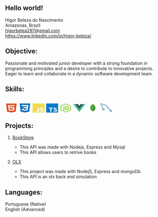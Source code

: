 ## Hello world!

Higor Beleza do Nascimento <br/>
Amazonas, Brazil <br/>
higorbelea297@gmail.com <br/>
https://www.linkedin.com/in/higor-beleza/

Objective:
-----------
Passionate and motivated junior developer with a strong foundation in programming principles and a desire to contribute to innovative projects. Eager to learn and collaborate in a dynamic software development team.

Skills:
--------
<div style="display: inline_block"><br>
  <img align="center" alt="Rafa-Js" height="30" width="40" src="https://raw.githubusercontent.com/devicons/devicon/master/icons/html5/html5-plain.svg">
  <img align="center" alt="Rafa-Js" height="30" width="40" src="https://raw.githubusercontent.com/devicons/devicon/master/icons/css3/css3-plain.svg">
  <img align="center" alt="Rafa-Js" height="30" width="40" src="https://raw.githubusercontent.com/devicons/devicon/master/icons/javascript/javascript-plain.svg">
  <img align="center" alt="Rafa-Js" height="30" width="40" src="https://raw.githubusercontent.com/devicons/devicon/master/icons/typescript/typescript-plain.svg">
  <img align="center" alt="Rafa-CSS" height="30" width="40" src="https://raw.githubusercontent.com/devicons/devicon/master/icons/nodejs/nodejs-original.svg">
  <img align="center" alt="Rafa-CSS" height="30" width="40" src="https://raw.githubusercontent.com/devicons/devicon/master/icons/vuejs/vuejs-original.svg">
  <img align="center" alt="Rafa-CSS" height="30" width="40" src="https://raw.githubusercontent.com/devicons/devicon/master/icons/mongodb/mongodb-original.svg">
  <img align="center" alt="Rafa-CSS" height="30" width="40" src="https://raw.githubusercontent.com/devicons/devicon/master/icons/mysql/mysql-original.svg">
</div>

Projects:
---------
1. <a href="https://github.com/higorbeleza/project-bookstore">BookStore</a>
   - This API was made with Nodejs, Express and Mysql
   - This API allows users to retrive books

2. <a href="https://github.com/higorbeleza/project-olx-backend">OLX</a>
   - This project was made with NodejS, Express and mongoDb
   - This API is an olx back end simulation 

Languages:
----------
Portuguese (Native) <br/>
English (Advanced)
